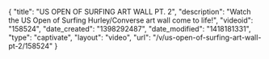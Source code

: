 {
    "title": "US OPEN OF SURFING ART WALL PT. 2",
    "description": "Watch the US Open of Surfing Hurley\/Converse art wall come to life!",
    "videoid": "158524",
    "date_created": "1398292487",
    "date_modified": "1418181331",
    "type": "captivate",
    "layout": "video",
    "url": "\/v\/us-open-of-surfing-art-wall-pt-2\/158524"
}